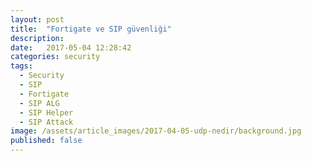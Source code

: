 ```yaml
---
layout: post
title:  "Fortigate ve SIP güvenliği"
description:
date:   2017-05-04 12:28:42
categories: security
tags:
  - Security
  - SIP
  - Fortigate
  - SIP ALG
  - SIP Helper
  - SIP Attack
image: /assets/article_images/2017-04-05-udp-nedir/background.jpg
published: false
---
```

